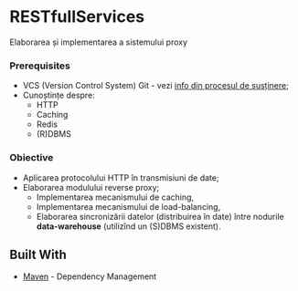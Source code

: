 # RESTfullServices


Elaborarea și implementarea a sistemului proxy


### Prerequisites

- VCS (Version Control System) Git - vezi [info din procesul de susținere](submission-process.md);
- Cunoștințe despre:
    - HTTP
    - Caching
    - Redis
    - (R)DBMS
### Obiective

- Aplicarea protocolului HTTP în transmisiuni de date;
- Elaborarea modulului reverse proxy;
    - Implementarea mecanismului de caching,
    - Implementarea mecanismului de load-balancing,
    - Elaborarea sincronizării datelor (distribuirea în date) între nodurile **data-warehouse**
(utilizînd un (S)DBMS existent).

## Built With
* [Maven](https://maven.apache.org/) - Dependency Management


